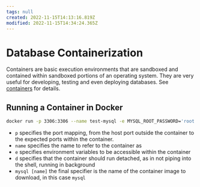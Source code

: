 ```yaml
---
tags: null
created: 2022-11-15T14:13:16.819Z
modified: 2022-11-15T14:34:24.365Z
---
```

# Database Containerization

Containers are basic execution environments that are sandboxed and contained within sandboxed portions of an operating system. They are very useful for developing, testing and even deploying databases. See [containers](containers.md) for details.

## Running a Container in Docker

```sh
docker run -p 3306:3306 --name test-mysql -e MYSQL_ROOT_PASSWORD='root' -d mysql
```

* `p` specifies the port mapping, from the host port outside the container to the expected ports within the container.
* `name` specifies the name to refer to the container as
* `e` specifies environment variables to be accessible within the container
* `d` specifies that the container should run detached, as in not piping into the shell, running in background
* `mysql [name]` the final specifier is the name of the container image to download, in this case `mysql`
